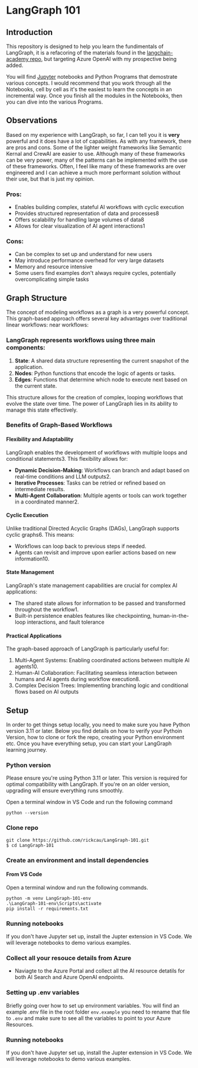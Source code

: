 # LangGraph 101

## Introduction

This repository is designed to help you learn the fundimentals of LangGraph, it is a refacoring of the materials found in the [langchain-academy repo](https://github.com/langchain-ai/langchain-academy), but targeting Azure OpenAI with my prospective being added.  

You will find [Jupyter](https://jupyter.org/) notebooks and Python Programs that demostrate various concepts.  I would recommend that you work through all the Notebooks, cell by cell as it's the easiest to learn the concepts in an incremental  way.  Once you finish all the modules in the Notebooks, then you can dive into the various Programs.

## Observations

Based on my experience with LangGraph, so far, I can tell you it is **very** powerful and it does have a lot of capabilities.  As with any framework, there are pros and cons. Some of the lighter weight frameworks like Semantic Kernal and CrewAI are easier to use.  Although many of these frameworks can be very power, many of the patterns can be implemented with the use of these frameworks. Often, I feel like many of these frameworks are over engineered and I can achieve a much more performant solution without their use, but that is just my opinion.

### Pros:

- Enables building complex, stateful AI workflows with cyclic execution
- Provides structured representation of data and processes8
- Offers scalability for handling large volumes of data8
- Allows for clear visualization of AI agent interactions1

### Cons:

- Can be complex to set up and understand for new users
- May introduce performance overhead for very large datasets
- Memory and resource intensive
- Some users find examples don't always require cycles, potentially overcomplicating simple tasks

## Graph Structure

The concept of modeling workflows as a graph is a very powerful concept.  This graph-based approach offers several key advantages over traditional linear workflows: 
near workflows:

### LangGraph represents workflows using three main components:

1. **State**: A shared data structure representing the current snapshot of the application.
2. **Nodes**: Python functions that encode the logic of agents or tasks.
3. **Edges**: Functions that determine which node to execute next based on the current state.

This structure allows for the creation of complex, looping workflows that evolve the state over time. The power of LangGraph lies in its ability to manage this state effectively.

### Benefits of Graph-Based Workflows
#### Flexibility and Adaptability

LangGraph enables the development of workflows with multiple loops and conditional statements3. This flexibility allows for:

- **Dynamic Decision-Making**: Workflows can branch and adapt based on real-time conditions and LLM outputs2.
- **Iterative Processes**: Tasks can be retried or refined based on intermediate results.
- **Multi-Agent Collaboration**: Multiple agents or tools can work together in a coordinated manner2.

#### Cyclic Execution

Unlike traditional Directed Acyclic Graphs (DAGs), LangGraph supports cyclic graphs6. This means:
- Workflows can loop back to previous steps if needed.
- Agents can revisit and improve upon earlier actions based on new information10.

#### State Management

LangGraph's state management capabilities are crucial for complex AI applications:
- The shared state allows for information to be passed and transformed throughout the workflow1.
- Built-in persistence enables features like checkpointing, human-in-the-loop interactions, and fault tolerance

#### Practical Applications

The graph-based approach of LangGraph is particularly useful for:
1. Multi-Agent Systems: Enabling coordinated actions between multiple AI agents10.
2. Human-AI Collaboration: Facilitating seamless interaction between humans and AI agents during workflow execution8.
3. Complex Decision Trees: Implementing branching logic and conditional flows based on AI outputs

## Setup
In order to get things setup locally, you need to make sure you have Python version 3.11 or later.  Below you find details on how to verify your Pythoin Version, how to clone or fork the repo, creating your Python environment etc.  Once you have everything setup, you can start your LangGraph learning journey.

### Python version

Please ensure you're using Python 3.11 or later. 
This version is required for optimal compatibility with LangGraph. If you're on an older version, 
upgrading will ensure everything runs smoothly.

Open a terminal window in VS Code and run the following command

```
python --version
```

### Clone repo
```
git clone https://github.com/rickcau/LangGraph-101.git
$ cd LangGraph-101
```

### Create an environment and install dependencies
#### From VS Code
Open a terminal window and run the following commands.

```
python -m venv LangGraph-101-env
.\LangGraph-101-env\Scripts\activate
pip install -r requirements.txt
```

### Running notebooks
If you don't have Jupyter set up, install the Jupter extension in VS Code.  We will leverage notebooks to demo various examples.

### Collect all your resouce details from Azure
* Naviagte to the Azure Portal and collect all the AI resource detatils for both AI Search and Azure OpenAI endpoints.

### Setting up .env variables
Briefly going over how to set up environment variables. You will find an example .env file in the root folder `env.example` you need to rename that file
to `.env` and make sure to see all the variables to point to your Azure Resources.

### Running notebooks
If you don't have Jupyter set up, install the Jupter extension in VS Code.  We will leverage notebooks to demo various examples.


